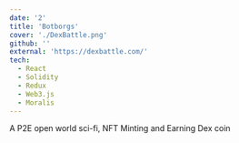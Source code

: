 ```yaml
---
date: '2'
title: 'Botborgs'
cover: './DexBattle.png'
github: ''
external: 'https://dexbattle.com/'
tech:
  - React
  - Solidity
  - Redux
  - Web3.js
  - Moralis
---
```


A P2E open world sci-fi, NFT Minting and Earning Dex coin
